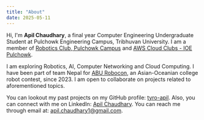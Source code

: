 ```yaml
---
title: "About"
date: 2025-05-11
---
```


Hi, I'm **Apil Chaudhary**, a final year Computer Engineering Undergraduate Student at Pulchowk Engineering Campus, Tribhuvan University. I am a member of [Robotics Club, Pulchowk Campus](https://robotics.pcampus.edu.np) and [AWS Cloud Clubs - IOE Pulchowk](https://www.facebook.com/awscloudclub.ioepul/).

I am exploring Robotics, AI, Computer Networking and Cloud Computing. I have been part of team Nepal for [ABU Robocon](https://en.wikipedia.org/wiki/ABU_Robocon), an Asian-Oceanian college robot contest, since 2023. I am open to collaborate on projects related to aforementioned topics.

You can lookout my past projects on my GitHub profile: [tyro-apil](https://github.com/tyro-apil). Also, you can connect with me on LinkedIn: [Apil Chaudhary](https://linkedin.com/in/apil-chaudhary). You can reach me through email at: [apil.chaudhary1@gmail.com](mailto:apil.chaudhary1@gmail.com).

